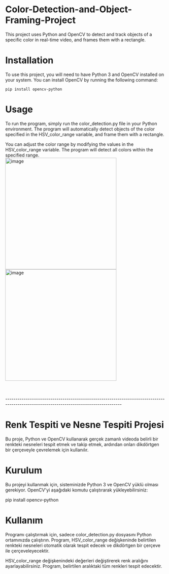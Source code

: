 # Color-Detection-and-Object-Framing-Project
This project uses Python and OpenCV to detect and track objects of a specific color in real-time video, and frames them with a rectangle.
<br>
# Installation

To use this project, you will need to have Python 3 and OpenCV installed on your system. You can install OpenCV by running the following command:

 ` pip install opencv-python ` 
# Usage

To run the program, simply run the color_detection.py file in your Python environment. The program will automatically detect objects of the color specified in the HSV_color_range variable, and frame them with a rectangle.

You can adjust the color range by modifying the values in the HSV_color_range variable. The program will detect all colors within the specified range.
<br><img width="350" alt="image" src="https://user-images.githubusercontent.com/112480236/220666243-227a7bcb-2f06-4312-a697-fca8992333a2.png">
<img width="350" alt="image" src="https://user-images.githubusercontent.com/112480236/220666476-f6bb8eb0-fb47-40c7-9242-f5fec53fb7b4.png">

<br><br> <a>---------------------------------------------------------------------------------------------------------------------------------------</a><br>


# Renk Tespiti ve Nesne Tespiti Projesi

Bu proje, Python ve OpenCV kullanarak gerçek zamanlı videoda belirli bir renkteki nesneleri tespit etmek ve takip etmek, ardından onları dikdörtgen bir çerçeveyle çevrelemek için kullanılır.

# Kurulum

Bu projeyi kullanmak için, sisteminizde Python 3 ve OpenCV yüklü olması gerekiyor. OpenCV'yi aşağıdaki komutu çalıştırarak yükleyebilirsiniz:

pip install opencv-python

# Kullanım

Programı çalıştırmak için, sadece color_detection.py dosyasını Python ortamınızda çalıştırın. Program, HSV_color_range değişkeninde belirtilen renkteki nesneleri otomatik olarak tespit edecek ve dikdörtgen bir çerçeve ile çerçeveleyecektir.

HSV_color_range değişkenindeki değerleri değiştirerek renk aralığını ayarlayabilirsiniz. Program, belirtilen aralıktaki tüm renkleri tespit edecektir.

